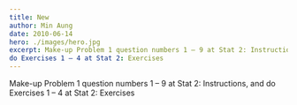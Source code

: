 ```yaml
---
title: New
author: Min Aung
date: 2010-06-14
hero: ./images/hero.jpg
excerpt: Make-up Problem 1 question numbers 1 – 9 at Stat 2: Instructions, and
do Exercises 1 – 4 at Stat 2: Exercises
---
```

Make-up Problem 1 question numbers 1 – 9 at Stat 2: Instructions, and
do Exercises 1 – 4 at Stat 2: Exercises